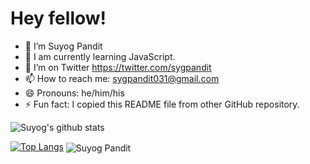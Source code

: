 # Hey fellow!

- 🔭 I’m Suyog Pandit
- 🌱 I am currently learning JavaScript.
- 🤔 I’m on Twitter https://twitter.com/sygpandit
- 📫 How to reach me: sygpandit031@gmail.com 
- 😄 Pronouns: he/him/his
- ⚡ Fun fact: I copied this README file from other GitHub repository.

![Suyog's github stats](https://github-readme-stats.vercel.app/api?username=sygpandit&show_icons=true&theme=dark)
<p>

<a href="https://github.com/sygpandit">[![Top Langs](https://github-readme-stats.vercel.app/api/top-langs/?username=sygpandit&layout=compact&theme=dark)](https://github.com/sygpandit)</a>
<img align="center" src="https://github-readme-streak-stats.herokuapp.com/?user=sygpandit&theme=dark" alt="Suyog Pandit" />
</p>
